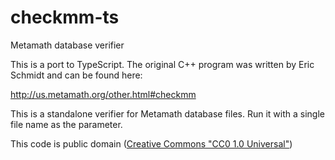 # checkmm-ts

Metamath database verifier

This is a port to TypeScript.  The original C++ program was written by Eric Schmidt and can be found here:

http://us.metamath.org/other.html#checkmm

This is a standalone verifier for Metamath database files.
Run it with a single file name as the parameter.

This code is public domain ([Creative Commons "CC0 1.0 Universal"](http://creativecommons.org/publicdomain/zero/1.0/))